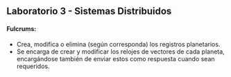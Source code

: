 ## Laboratorio 3 - Sistemas Distribuidos

#### Fulcrums:
- Crea, modifica o elimina (según corresponda) los registros planetarios.
- Se encarga de crear y modificar los relojes de vectores de cada planeta, encargándose también de enviar estos como respuesta cuando sean requeridos.
